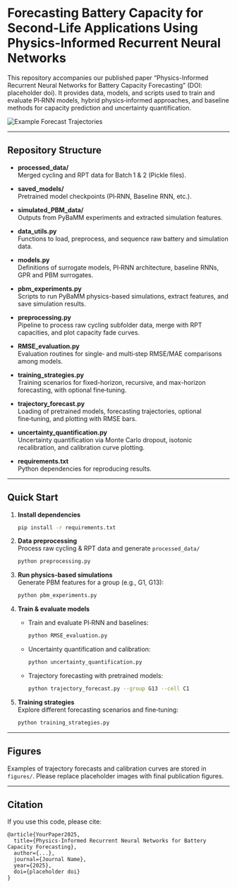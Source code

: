 # Forecasting Battery Capacity for Second-Life Applications Using Physics-Informed Recurrent Neural Networks

This repository accompanies our published paper “Physics-Informed Recurrent Neural Networks for Battery Capacity Forecasting” (DOI: placeholder doi). It provides data, models, and scripts used to train and evaluate PI‑RNN models, hybrid physics‑informed approaches, and baseline methods for capacity prediction and uncertainty quantification.

![Example Forecast Trajectories](figures/trajectory_example.png)

---

## Repository Structure

- **processed_data/**  
  Merged cycling and RPT data for Batch 1 & 2 (Pickle files).

- **saved_models/**  
  Pretrained model checkpoints (PI‑RNN, Baseline RNN, etc.).

- **simulated_PBM_data/**  
  Outputs from PyBaMM experiments and extracted simulation features.

- **data_utils.py**  
  Functions to load, preprocess, and sequence raw battery and simulation data.

- **models.py**  
  Definitions of surrogate models, PI‑RNN architecture, baseline RNNs, GPR and PBM surrogates.

- **pbm_experiments.py**  
  Scripts to run PyBaMM physics-based simulations, extract features, and save simulation results.

- **preprocessing.py**  
  Pipeline to process raw cycling subfolder data, merge with RPT capacities, and plot capacity fade curves.

- **RMSE_evaluation.py**  
  Evaluation routines for single‑ and multi‑step RMSE/MAE comparisons among models.

- **training_strategies.py**  
  Training scenarios for fixed-horizon, recursive, and max-horizon forecasting, with optional fine‑tuning.

- **trajectory_forecast.py**  
  Loading of pretrained models, forecasting trajectories, optional fine‑tuning, and plotting with RMSE bars.

- **uncertainty_quantification.py**  
  Uncertainty quantification via Monte Carlo dropout, isotonic recalibration, and calibration curve plotting.

- **requirements.txt**  
  Python dependencies for reproducing results.

---

## Quick Start

1. **Install dependencies**  
   ```bash
   pip install -r requirements.txt
   ```

2. **Data preprocessing**  
   Process raw cycling & RPT data and generate `processed_data/`  
   ```bash
   python preprocessing.py
   ```

3. **Run physics-based simulations**  
   Generate PBM features for a group (e.g., G1, G13):  
   ```bash
   python pbm_experiments.py
   ```

4. **Train & evaluate models**  
   - Train and evaluate PI‑RNN and baselines:  
     ```bash
     python RMSE_evaluation.py
     ```
   - Uncertainty quantification and calibration:  
     ```bash
     python uncertainty_quantification.py
     ```
   - Trajectory forecasting with pretrained models:  
     ```bash
     python trajectory_forecast.py --group G13 --cell C1
     ```

5. **Training strategies**  
   Explore different forecasting scenarios and fine‑tuning:  
   ```bash
   python training_strategies.py
   ```

---

## Figures

Examples of trajectory forecasts and calibration curves are stored in `figures/`. Please replace placeholder images with final publication figures.

---

## Citation

If you use this code, please cite:

```
@article{YourPaper2025,
  title={Physics-Informed Recurrent Neural Networks for Battery Capacity Forecasting},
  author={...},
  journal={Journal Name},
  year={2025},
  doi={placeholder doi}
}
```
